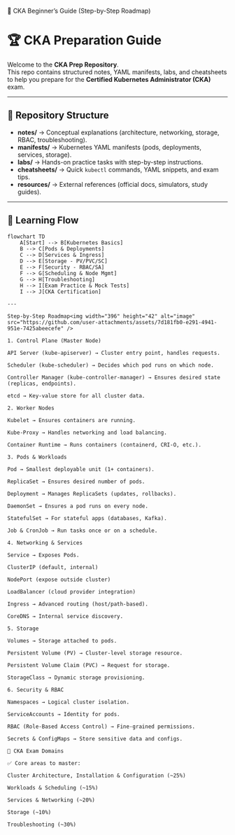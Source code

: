🚀 CKA Beginner’s Guide (Step-by-Step Roadmap)

# 🏆 CKA Preparation Guide

Welcome to the **CKA Prep Repository**.  
This repo contains structured notes, YAML manifests, labs, and cheatsheets to help you prepare for the **Certified Kubernetes Administrator (CKA)** exam.

---

## 📂 Repository Structure

- **notes/** → Conceptual explanations (architecture, networking, storage, RBAC, troubleshooting).  
- **manifests/** → Kubernetes YAML manifests (pods, deployments, services, storage).  
- **labs/** → Hands-on practice tasks with step-by-step instructions.  
- **cheatsheets/** → Quick `kubectl` commands, YAML snippets, and exam tips.  
- **resources/** → External references (official docs, simulators, study guides).  

---

## 🚀 Learning Flow

```mermaid
flowchart TD
    A[Start] --> B[Kubernetes Basics]
    B --> C[Pods & Deployments]
    C --> D[Services & Ingress]
    D --> E[Storage - PV/PVC/SC]
    E --> F[Security - RBAC/SA]
    F --> G[Scheduling & Node Mgmt]
    G --> H[Troubleshooting]
    H --> I[Exam Practice & Mock Tests]
    I --> J[CKA Certification]

---

Step-by-Step Roadmap<img width="396" height="42" alt="image" src="https://github.com/user-attachments/assets/7d181fb0-e291-4941-951e-7425abeecefe" />

1. Control Plane (Master Node)

API Server (kube-apiserver) → Cluster entry point, handles requests.

Scheduler (kube-scheduler) → Decides which pod runs on which node.

Controller Manager (kube-controller-manager) → Ensures desired state (replicas, endpoints).

etcd → Key-value store for all cluster data.

2. Worker Nodes

Kubelet → Ensures containers are running.

Kube-Proxy → Handles networking and load balancing.

Container Runtime → Runs containers (containerd, CRI-O, etc.).

3. Pods & Workloads

Pod → Smallest deployable unit (1+ containers).

ReplicaSet → Ensures desired number of pods.

Deployment → Manages ReplicaSets (updates, rollbacks).

DaemonSet → Ensures a pod runs on every node.

StatefulSet → For stateful apps (databases, Kafka).

Job & CronJob → Run tasks once or on a schedule.

4. Networking & Services

Service → Exposes Pods.

ClusterIP (default, internal)

NodePort (expose outside cluster)

LoadBalancer (cloud provider integration)

Ingress → Advanced routing (host/path-based).

CoreDNS → Internal service discovery.

5. Storage

Volumes → Storage attached to pods.

Persistent Volume (PV) → Cluster-level storage resource.

Persistent Volume Claim (PVC) → Request for storage.

StorageClass → Dynamic storage provisioning.

6. Security & RBAC

Namespaces → Logical cluster isolation.

ServiceAccounts → Identity for pods.

RBAC (Role-Based Access Control) → Fine-grained permissions.

Secrets & ConfigMaps → Store sensitive data and configs.

📂 CKA Exam Domains

✅ Core areas to master:

Cluster Architecture, Installation & Configuration (~25%)

Workloads & Scheduling (~15%)

Services & Networking (~20%)

Storage (~10%)

Troubleshooting (~30%)
